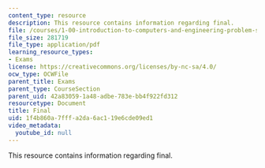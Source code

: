```yaml
---
content_type: resource
description: This resource contains information regarding final.
file: /courses/1-00-introduction-to-computers-and-engineering-problem-solving-spring-2012/1f4b860a7fffa2da6ac119e6cde09ed1_MIT1_00S12_Final_S10.pdf
file_size: 281719
file_type: application/pdf
learning_resource_types:
- Exams
license: https://creativecommons.org/licenses/by-nc-sa/4.0/
ocw_type: OCWFile
parent_title: Exams
parent_type: CourseSection
parent_uid: 42a83059-1a48-adbe-783e-bb4f922fd312
resourcetype: Document
title: Final
uid: 1f4b860a-7fff-a2da-6ac1-19e6cde09ed1
video_metadata:
  youtube_id: null
---
```

This resource contains information regarding final.